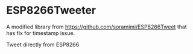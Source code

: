 # ESP8266Tweeter

A modified library from https://github.com/soramimi/ESP8266Tweet that has fix for timestamp issue.

Tweet directly from ESP8266
